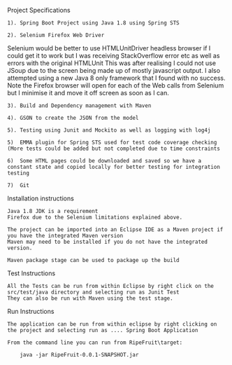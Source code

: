 Project Specifications

	1). Spring Boot Project using Java 1.8 using Spring STS

	2). Selenium Firefox Web Driver

Selenium would be better to use HTMLUnitDriver headless browser if I could get it to work but I was receiving StackOverflow error etc as well as errors with the original HTMLUnit This was after realising I could not use JSoup due to the screen being made up of mostly javascript output. I also attempted using a new Java 8 only framework that I found with no success.
Note the Firefox browser will open for each of the Web calls from Selenium but I minimise it and move it off screen as soon as I can. 

	3). Build and Dependency management with Maven

	4). GSON to create the JSON from the model

	5). Testing using Junit and Mockito as well as logging with log4j
	
	5)  EMMA plugin for Spring STS used for test code coverage checking (More tests could be added but not completed due to time constraints 
	
	6)  Some HTML pages could be downloaded and saved so we have a constant state and copied locally for better testing for integration testing
	
	7)  Git 


Installation instructions

	Java 1.8 JDK is a requirement
	Firefox due to the Selenium limitations explained above.
	
	The project can be imported into an Eclipse IDE as a Maven project if you have the integrated Maven version 
	Maven may need to be installed if you do not have the integrated version.
	
	Maven package stage can be used to package up the build


Test Instructions

	All the Tests can be run from within Eclipse by right click on the src/test/java directory and selecting run as Junit Test 
	They can also be run with Maven using the test stage.

Run Instructions

	The application can be run from within eclipse by right clicking on the project and selecting run as .... Spring Boot Application 

	From the command line you can run from RipeFruit\target:
	
		java -jar RipeFruit-0.0.1-SNAPSHOT.jar






